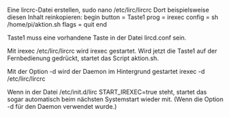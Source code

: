 Eine lircrc-Datei erstellen,
sudo nano /etc/lirc/lircrc
Dort beispielsweise diesen Inhalt reinkopieren:
begin
button = Taste1
prog = irexec
config = sh /home/pi/aktion.sh
flags = quit
end

Taste1 muss eine vorhandene Taste in der Datei lircd.conf sein.

Mit
irexec /etc/lirc/lircrc
wird irexec gestartet. Wird jetzt die Taste1 auf der Fernbedienung gedrückt, startet das Script aktion.sh.

Mit der Option -d wird der Daemon im Hintergrund gestartet
irexec -d /etc/lirc/lircrc

Wenn in der Datei /etc/init.d/lirc
START_IREXEC=true
steht, startet das sogar automatisch beim nächsten Systemstart wieder mit. (Wenn die Option -d für den Daemon verwendet wurde.)
